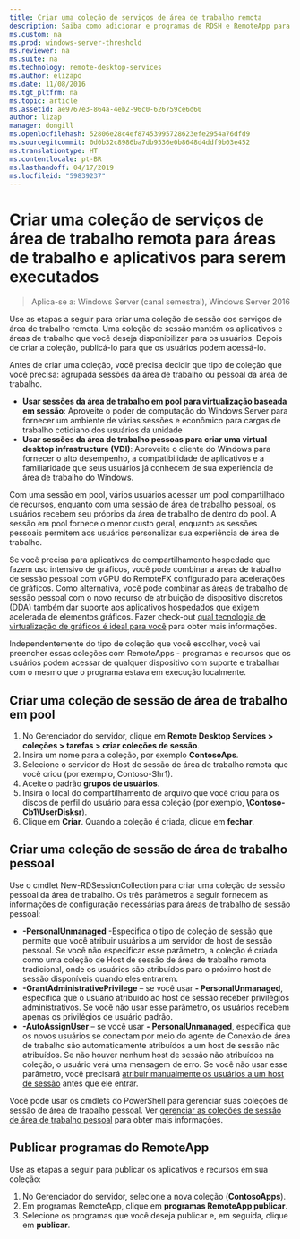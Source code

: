 ```yaml
---
title: Criar uma coleção de serviços de área de trabalho remota
description: Saiba como adicionar e programas de RDSH e RemoteApp para sua implantação do RDS.
ms.custom: na
ms.prod: windows-server-threshold
ms.reviewer: na
ms.suite: na
ms.technology: remote-desktop-services
ms.author: elizapo
ms.date: 11/08/2016
ms.tgt_pltfrm: na
ms.topic: article
ms.assetid: ae9767e3-864a-4eb2-96c0-626759ce6d60
author: lizap
manager: dongill
ms.openlocfilehash: 52806e28c4ef87453995728623efe2954a76dfd9
ms.sourcegitcommit: 0d0b32c8986ba7db9536e0b8648d4ddf9b03e452
ms.translationtype: HT
ms.contentlocale: pt-BR
ms.lasthandoff: 04/17/2019
ms.locfileid: "59839237"
---
```

# <a name="create-a-remote-desktop-services-collection-for-desktops-and-apps-to-run"></a>Criar uma coleção de serviços de área de trabalho remota para áreas de trabalho e aplicativos para serem executados

>Aplica-se a: Windows Server (canal semestral), Windows Server 2016

Use as etapas a seguir para criar uma coleção de sessão dos serviços de área de trabalho remota. Uma coleção de sessão mantém os aplicativos e áreas de trabalho que você deseja disponibilizar para os usuários. Depois de criar a coleção, publicá-lo para que os usuários podem acessá-lo.

Antes de criar uma coleção, você precisa decidir que tipo de coleção que você precisa: agrupada sessões da área de trabalho ou pessoal da área de trabalho. 

- **Usar sessões da área de trabalho em pool para virtualização baseada em sessão**: Aproveite o poder de computação do Windows Server para fornecer um ambiente de várias sessões e econômico para cargas de trabalho cotidiano dos usuários da unidade
- **Usar sessões da área de trabalho pessoas para criar uma virtual desktop infrastructure (VDI)**: Aproveite o cliente do Windows para fornecer o alto desempenho, a compatibilidade de aplicativos e a familiaridade que seus usuários já conhecem de sua experiência de área de trabalho do Windows.
 
Com uma sessão em pool, vários usuários acessar um pool compartilhado de recursos, enquanto com uma sessão de área de trabalho pessoal, os usuários recebem seu próprios da área de trabalho de dentro do pool. A sessão em pool fornece o menor custo geral, enquanto as sessões pessoais permitem aos usuários personalizar sua experiência de área de trabalho.

Se você precisa para aplicativos de compartilhamento hospedado que fazem uso intensivo de gráficos, você pode combinar a áreas de trabalho de sessão pessoal com vGPU do RemoteFX configurado para acelerações de gráficos. Como alternativa, você pode combinar as áreas de trabalho de sessão pessoal com o novo recurso de atribuição de dispositivo discretos (DDA) também dar suporte aos aplicativos hospedados que exigem acelerada de elementos gráficos. Fazer check-out [qual tecnologia de virtualização de gráficos é ideal para você](rds-graphics-virtualization.md) para obter mais informações.


Independentemente do tipo de coleção que você escolher, você vai preencher essas coleções com RemoteApps - programas e recursos que os usuários podem acessar de qualquer dispositivo com suporte e trabalhar com o mesmo que o programa estava em execução localmente.

## <a name="create-a-pooled-desktop-session-collection"></a>Criar uma coleção de sessão de área de trabalho em pool

1.  No Gerenciador do servidor, clique em **Remote Desktop Services > coleções > tarefas > criar coleções de sessão**.  
2.  Insira um nome para a coleção, por exemplo **ContosoAps**.  
3.  Selecione o servidor de Host de sessão de área de trabalho remota que você criou (por exemplo, Contoso-Shr1).  
4.  Aceite o padrão **grupos de usuários**.  
5.  Insira o local do compartilhamento de arquivo que você criou para os discos de perfil do usuário para essa coleção (por exemplo, **\Contoso-Cb1\UserDisksr**).   
6.  Clique em **Criar**. Quando a coleção é criada, clique em **fechar**.  


## <a name="create-a-personal-desktop-session-collection"></a>Criar uma coleção de sessão de área de trabalho pessoal

Use o cmdlet New-RDSessionCollection para criar uma coleção de sessão pessoal da área de trabalho. Os três parâmetros a seguir fornecem as informações de configuração necessárias para áreas de trabalho de sessão pessoal:

- **-PersonalUnmanaged** -Especifica o tipo de coleção de sessão que permite que você atribuir usuários a um servidor de host de sessão pessoal. Se você não especificar esse parâmetro, a coleção é criada como uma coleção de Host de sessão de área de trabalho remota tradicional, onde os usuários são atribuídos para o próximo host de sessão disponíveis quando eles entrarem.
- **-GrantAdministrativePrivilege** – se você usar **- PersonalUnmanaged**, especifica que o usuário atribuído ao host de sessão receber privilégios administrativos. Se você não usar esse parâmetro, os usuários recebem apenas os privilégios de usuário padrão.
- **-AutoAssignUser** – se você usar **- PersonalUnmanaged**, especifica que os novos usuários se conectam por meio do agente de Conexão de área de trabalho são automaticamente atribuídos a um host de sessão não atribuídos. Se não houver nenhum host de sessão não atribuídos na coleção, o usuário verá uma mensagem de erro. Se você não usar esse parâmetro, você precisará [atribuir manualmente os usuários a um host de sessão](rds-manage-personal-collection.md#manually-assign-a-user-to-a-personal-session-host) antes que ele entrar.

Você pode usar os cmdlets do PowerShell para gerenciar suas coleções de sessão de área de trabalho pessoal. Ver [gerenciar as coleções de sessão de área de trabalho pessoal](rds-manage-personal-collection.md) para obter mais informações.

## <a name="publish-remoteapp-programs"></a>Publicar programas do RemoteApp
Use as etapas a seguir para publicar os aplicativos e recursos em sua coleção:

1.  No Gerenciador do servidor, selecione a nova coleção (**ContosoApps**).  
2.  Em programas RemoteApp, clique em **programas RemoteApp publicar**.  
3. Selecione os programas que você deseja publicar e, em seguida, clique em **publicar**.  
